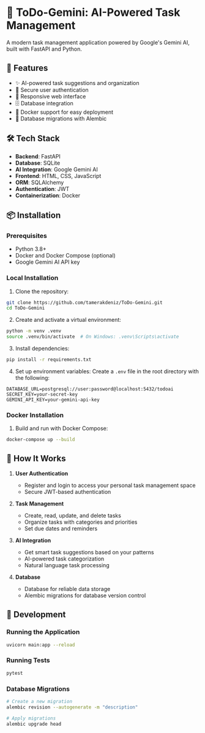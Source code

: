 # 🚀 ToDo-Gemini: AI-Powered Task Management

A modern task management application powered by Google's Gemini AI, built with FastAPI and Python.

## 🌟 Features

- ✨ AI-powered task suggestions and organization
- 🔐 Secure user authentication
- 📱 Responsive web interface
- 🗄️ Database integration
- 🐳 Docker support for easy deployment
- 🔄 Database migrations with Alembic

## 🛠️ Tech Stack

- **Backend**: FastAPI
- **Database**: SQLite
- **AI Integration**: Google Gemini AI
- **Frontend**: HTML, CSS, JavaScript
- **ORM**: SQLAlchemy
- **Authentication**: JWT
- **Containerization**: Docker

## 📦 Installation

### Prerequisites

- Python 3.8+
- Docker and Docker Compose (optional)
- Google Gemini AI API key

### Local Installation

1. Clone the repository:
```bash
git clone https://github.com/tamerakdeniz/ToDo-Gemini.git
cd ToDo-Gemini
```

2. Create and activate a virtual environment:
```bash
python -m venv .venv
source .venv/bin/activate  # On Windows: .venv\Scripts\activate
```

3. Install dependencies:
```bash
pip install -r requirements.txt
```

4. Set up environment variables:
Create a `.env` file in the root directory with the following:
```
DATABASE_URL=postgresql://user:password@localhost:5432/todoai
SECRET_KEY=your-secret-key
GEMINI_API_KEY=your-gemini-api-key
```

### Docker Installation

1. Build and run with Docker Compose:
```bash
docker-compose up --build
```

## 🚀 How It Works

1. **User Authentication**
   - Register and login to access your personal task management space
   - Secure JWT-based authentication

2. **Task Management**
   - Create, read, update, and delete tasks
   - Organize tasks with categories and priorities
   - Set due dates and reminders

3. **AI Integration**
   - Get smart task suggestions based on your patterns
   - AI-powered task categorization
   - Natural language task processing

4. **Database**
   - Database for reliable data storage
   - Alembic migrations for database version control

## 🔧 Development

### Running the Application

```bash
uvicorn main:app --reload
```

### Running Tests

```bash
pytest
```

### Database Migrations

```bash
# Create a new migration
alembic revision --autogenerate -m "description"

# Apply migrations
alembic upgrade head
```

